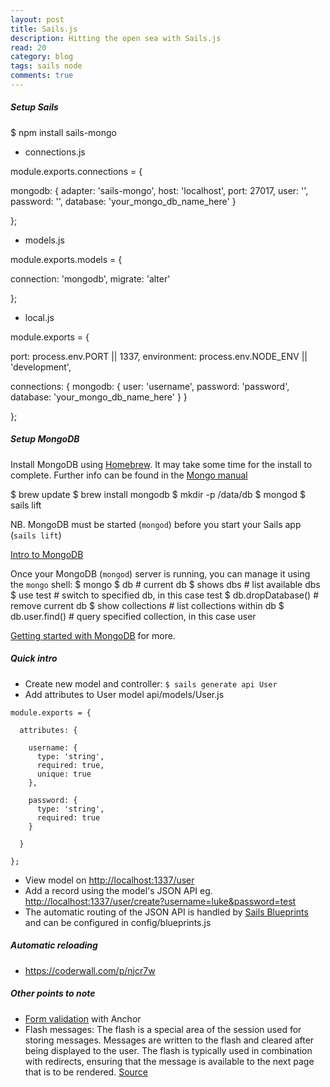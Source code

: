 ```yaml
---
layout: post
title: Sails.js
description: Hitting the open sea with Sails.js
read: 20
category: blog
tags: sails node
comments: true
---
```


##### Setup Sails

$ npm install sails-mongo

- connections.js

module.exports.connections = {

  mongodb: {
    adapter: 'sails-mongo',
    host: 'localhost',
    port: 27017,
    user: '',
    password: '',
    database: 'your_mongo_db_name_here'
  }

};

- models.js

module.exports.models = {

  connection: 'mongodb',
  migrate: 'alter'

};

- local.js

module.exports = {

   port: process.env.PORT || 1337,
   environment: process.env.NODE_ENV || 'development',

   connections: {
      mongodb: {
        user: 'username',
        password: 'password',
        database: 'your_mongo_db_name_here'
      }
  }

};


##### Setup MongoDB

Install MongoDB using [Homebrew](http://brew.sh/). It may take some time for the install to complete. Further info can be found in the [Mongo manual](http://docs.mongodb.org/manual/tutorial/install-mongodb-on-os-x/#install-mongodb)

$ brew update
$ brew install mongodb
$ mkdir -p /data/db
$ mongod
$ sails lift

NB. MongoDB must be started (`mongod`) before you start your Sails app (`sails lift`)

[Intro to MongoDB](http://www.mongodb.com/presentations/building-web-applications-mongodb-introduction)

Once your MongoDB (`mongod`) server is running, you can manage it using the `mongo` shell:
$ mongo
$ db # current db
$ shows dbs # list available dbs
$ use test # switch to specified db, in this case test
$ db.dropDatabase() # remove current db
$ show collections # list collections within db
$ db.user.find() # query specified collection, in this case user

[Getting started with MongoDB](http://docs.mongodb.org/manual/tutorial/getting-started/) for more.

##### Quick intro

- Create new model and controller: `$ sails generate api User`
- Add attributes to User model
api/models/User.js
```
module.exports = {

  attributes: {

  	username: {
      type: 'string',
      required: true,
      unique: true
    },

    password: {
      type: 'string',
      required: true
    }

  }

};
```
- View model on [http://localhost:1337/user](http://localhost:1337/user)
- Add a record using the model's JSON API eg. [http://localhost:1337/user/create?username=luke&password=test](http://localhost:1337/user/create?username=luke&password=test)
- The automatic routing of the JSON API is handled by [Sails Blueprints](http://sailsjs.org/#/documentation/reference/blueprint-api?q=blueprint-routes) and can be configured in config/blueprints.js 


##### Automatic reloading

- https://coderwall.com/p/njcr7w

##### Other points to note

- [Form validation](https://github.com/balderdashy/sails-docs/blob/0.9/models.md#validations) with Anchor
- Flash messages: The flash is a special area of the session used for storing messages.  Messages are written to the flash and cleared after being displayed to the user. The flash is typically used in combination with redirects, ensuring that the message is available to the next page that is to be rendered. [Source](https://www.npmjs.org/package/connect-flash#readme)